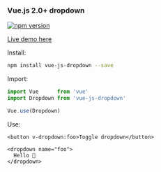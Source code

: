 ### Vue.js 2.0+ dropdown

[![npm version](https://badge.fury.io/js/vue-js-dropdown.svg)](https://badge.fury.io/js/vue-js-dropdown)

[Live demo here](http://vue-js-drodown.yev.io/)

Install:
```bash
npm install vue-js-dropdown --save
```
Import:
```javascript
import Vue      from 'vue'
import Dropdown from 'vue-js-dropdown'

Vue.use(Dropdown)
```
Use:
```vue
<button v-dropdown:foo>Toggle dropdown</button>

<dropdown name="foo">
  Hello 🎉
</dropdown>
```
